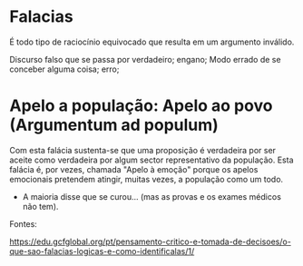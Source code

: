 # Falacias

É todo tipo de raciocínio equivocado que resulta em um argumento inválido.

Discurso falso que se passa por verdadeiro; engano; Modo errado de se conceber alguma coisa; erro;


# Apelo a população: Apelo ao povo (Argumentum ad populum)

Com esta falácia sustenta-se que uma proposição é verdadeira por ser aceite como verdadeira por algum sector representativo da população. Esta falácia é, por vezes, chamada "Apelo à emoção" porque os apelos emocionais pretendem atingir, muitas vezes, a população como um todo.

- A maioria disse que se curou... (mas as provas e os exames médicos não tem).














Fontes:

https://edu.gcfglobal.org/pt/pensamento-critico-e-tomada-de-decisoes/o-que-sao-falacias-logicas-e-como-identificalas/1/
